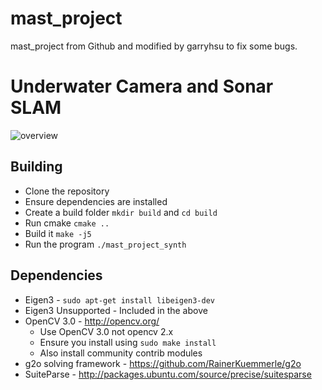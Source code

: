 # mast_project

mast_project from Github and modified by garryhsu to fix some bugs.

# Underwater Camera and Sonar SLAM


![overview](doc/readme_overview.png)


## Building

* Clone the repository
* Ensure dependencies are installed
* Create a build folder `mkdir build` and `cd build`
* Run cmake `cmake ..`
* Build it `make -j5`
* Run the program `./mast_project_synth`


## Dependencies

* Eigen3 - `sudo apt-get install libeigen3-dev`
* Eigen3 Unsupported - Included in the above
* OpenCV 3.0 - http://opencv.org/
    * Use OpenCV 3.0 not opencv 2.x
    * Ensure you install using `sudo make install`
    * Also install community contrib modules
* g2o solving framework - https://github.com/RainerKuemmerle/g2o
* SuiteParse - http://packages.ubuntu.com/source/precise/suitesparse


